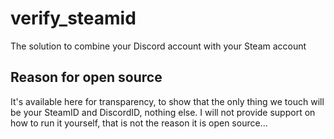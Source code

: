 # verify_steamid
The solution to combine your Discord account with your Steam account

## Reason for open source
It's available here for transparency, to show that the only thing we touch will be your SteamID and DiscordID, nothing else.
I will not provide support on how to run it yourself, that is not the reason it is open source...
